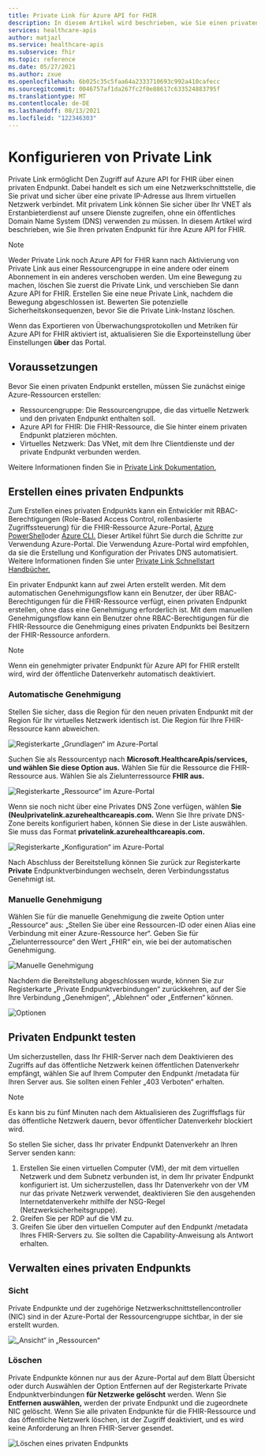 ```yaml
---
title: Private Link für Azure API for FHIR
description: In diesem Artikel wird beschrieben, wie Sie einen privaten Endpunkt für Azure API for FHIR-Dienste einrichten.
services: healthcare-apis
author: matjazl
ms.service: healthcare-apis
ms.subservice: fhir
ms.topic: reference
ms.date: 05/27/2021
ms.author: zxue
ms.openlocfilehash: 6b025c35c5faa64a2333710693c992a410cafecc
ms.sourcegitcommit: 0046757af1da267fc2f0e88617c633524883795f
ms.translationtype: MT
ms.contentlocale: de-DE
ms.lasthandoff: 08/13/2021
ms.locfileid: "122346303"
---
```

# <a name="configure-private-link"></a>Konfigurieren von Private Link

Private Link ermöglicht Den Zugriff auf Azure API for FHIR über einen privaten Endpunkt. Dabei handelt es sich um eine Netzwerkschnittstelle, die Sie privat und sicher über eine private IP-Adresse aus Ihrem virtuellen Netzwerk verbindet. Mit privatem Link können Sie sicher über Ihr VNET als Erstanbieterdienst auf unsere Dienste zugreifen, ohne ein öffentliches Domain Name System (DNS) verwenden zu müssen. In diesem Artikel wird beschrieben, wie Sie Ihren privaten Endpunkt für ihre Azure API for FHIR.

>[!Note]
>Weder Private Link noch Azure API for FHIR kann nach Aktivierung von Private Link aus einer Ressourcengruppe in eine andere oder einem Abonnement in ein anderes verschoben werden. Um eine Bewegung zu machen, löschen Sie zuerst die Private Link, und verschieben Sie dann Azure API for FHIR. Erstellen Sie eine neue Private Link, nachdem die Bewegung abgeschlossen ist. Bewerten Sie potenzielle Sicherheitskonsequenzen, bevor Sie die Private Link-Instanz löschen.
>
>Wenn das Exportieren von Überwachungsprotokollen und Metriken für Azure API for FHIR aktiviert ist, aktualisieren Sie die Exporteinstellung über Einstellungen **über** das Portal.

## <a name="prerequisites"></a>Voraussetzungen

Bevor Sie einen privaten Endpunkt erstellen, müssen Sie zunächst einige Azure-Ressourcen erstellen:

- Ressourcengruppe: Die Ressourcengruppe, die das virtuelle Netzwerk und den privaten Endpunkt enthalten soll.
- Azure API for FHIR: Die FHIR-Ressource, die Sie hinter einem privaten Endpunkt platzieren möchten.
- Virtuelles Netzwerk: Das VNet, mit dem Ihre Clientdienste und der private Endpunkt verbunden werden.

Weitere Informationen finden Sie in [Private Link Dokumentation.](../../private-link/index.yml)

## <a name="create-private-endpoint"></a>Erstellen eines privaten Endpunkts

Zum Erstellen eines privaten Endpunkts kann ein Entwickler mit RBAC-Berechtigungen (Role-Based Access Control, rollenbasierte Zugriffssteuerung) für die FHIR-Ressource Azure-Portal, [Azure PowerShell](../../private-link/create-private-endpoint-powershell.md)oder [Azure CLI.](../../private-link/create-private-endpoint-cli.md) Dieser Artikel führt Sie durch die Schritte zur Verwendung Azure-Portal. Die Verwendung Azure-Portal wird empfohlen, da sie die Erstellung und Konfiguration der Privates DNS automatisiert. Weitere Informationen finden Sie unter [Private Link Schnellstart Handbücher.](../../private-link/create-private-endpoint-portal.md)

Ein privater Endpunkt kann auf zwei Arten erstellt werden. Mit dem automatischen Genehmigungsflow kann ein Benutzer, der über RBAC-Berechtigungen für die FHIR-Ressource verfügt, einen privaten Endpunkt erstellen, ohne dass eine Genehmigung erforderlich ist. Mit dem manuellen Genehmigungsflow kann ein Benutzer ohne RBAC-Berechtigungen für die FHIR-Ressource die Genehmigung eines privaten Endpunkts bei Besitzern der FHIR-Ressource anfordern.

> [!NOTE]
> Wenn ein genehmigter privater Endpunkt für Azure API for FHIR erstellt wird, wird der öffentliche Datenverkehr automatisch deaktiviert. 

### <a name="auto-approval"></a>Automatische Genehmigung

Stellen Sie sicher, dass die Region für den neuen privaten Endpunkt mit der Region für Ihr virtuelles Netzwerk identisch ist. Die Region für Ihre FHIR-Ressource kann abweichen.

![Registerkarte „Grundlagen“ im Azure-Portal](media/private-link/private-link-portal2.png)

Suchen Sie als Ressourcentyp nach **Microsoft.HealthcareApis/services, und wählen Sie diese Option aus.** Wählen Sie für die Ressource die FHIR-Ressource aus. Wählen Sie als Zielunterressource **FHIR aus.**

![Registerkarte „Ressource“ im Azure-Portal](media/private-link/private-link-portal1.png)

Wenn sie noch nicht über eine Privates DNS Zone verfügen, wählen **Sie (Neu)privatelink.azurehealthcareapis.com.** Wenn Sie Ihre private DNS-Zone bereits konfiguriert haben, können Sie diese in der Liste auswählen. Sie muss das Format **privatelink.azurehealthcareapis.com.**

![Registerkarte „Konfiguration“ im Azure-Portal](media/private-link/private-link-portal3.png)

Nach Abschluss der Bereitstellung können Sie zurück zur Registerkarte **Private** Endpunktverbindungen wechseln, deren Verbindungsstatus Genehmigt ist. 

### <a name="manual-approval"></a>Manuelle Genehmigung

Wählen Sie für die manuelle Genehmigung die zweite Option unter „Ressource“ aus: „Stellen Sie über eine Ressourcen-ID oder einen Alias eine Verbindung mit einer Azure-Ressource her“. Geben Sie für „Zielunterressource“ den Wert „FHIR“ ein, wie bei der automatischen Genehmigung.

![Manuelle Genehmigung](media/private-link/private-link-manual.png)

Nachdem die Bereitstellung abgeschlossen wurde, können Sie zur Registerkarte „Private Endpunktverbindungen“ zurückkehren, auf der Sie Ihre Verbindung „Genehmigen“, „Ablehnen“ oder „Entfernen“ können.

![Optionen](media/private-link/private-link-options.png)

## <a name="test-private-endpoint"></a>Privaten Endpunkt testen

Um sicherzustellen, dass Ihr FHIR-Server nach dem Deaktivieren des Zugriffs auf das öffentliche Netzwerk keinen öffentlichen Datenverkehr empfängt, wählen Sie auf Ihrem Computer den Endpunkt /metadata für Ihren Server aus. Sie sollten einen Fehler „403 Verboten“ erhalten. 


> [!NOTE]
> Es kann bis zu fünf Minuten nach dem Aktualisieren des Zugriffsflags für das öffentliche Netzwerk dauern, bevor öffentlicher Datenverkehr blockiert wird.

So stellen Sie sicher, dass Ihr privater Endpunkt Datenverkehr an Ihren Server senden kann:

1. Erstellen Sie einen virtuellen Computer (VM), der mit dem virtuellen Netzwerk und dem Subnetz verbunden ist, in dem Ihr privater Endpunkt konfiguriert ist. Um sicherzustellen, dass Ihr Datenverkehr von der VM nur das private Netzwerk verwendet, deaktivieren Sie den ausgehenden Internetdatenverkehr mithilfe der NSG-Regel (Netzwerksicherheitsgruppe).
2. Greifen Sie per RDP auf die VM zu.
3. Greifen Sie über den virtuellen Computer auf den Endpunkt /metadata Ihres FHIR-Servers zu. Sie sollten die Capability-Anweisung als Antwort erhalten.

## <a name="manage-private-endpoint"></a>Verwalten eines privaten Endpunkts

### <a name="view"></a>Sicht

Private Endpunkte und der zugehörige Netzwerkschnittstellencontroller (NIC) sind in der Azure-Portal der Ressourcengruppe sichtbar, in der sie erstellt wurden.

![„Ansicht“ in „Ressourcen“](media/private-link/private-link-view.png)

### <a name="delete"></a>Löschen

Private Endpunkte können nur aus der Azure-Portal  auf dem Blatt Übersicht  oder durch Auswählen der Option Entfernen auf der Registerkarte Private Endpunktverbindungen **für Netzwerke gelöscht** werden. Wenn Sie **Entfernen auswählen,** werden der private Endpunkt und die zugeordnete NIC gelöscht. Wenn Sie alle privaten Endpunkte für die FHIR-Ressource und das öffentliche Netzwerk löschen, ist der Zugriff deaktiviert, und es wird keine Anforderung an Ihren FHIR-Server gesendet.

![Löschen eines privaten Endpunkts](media/private-link/private-link-delete.png)
